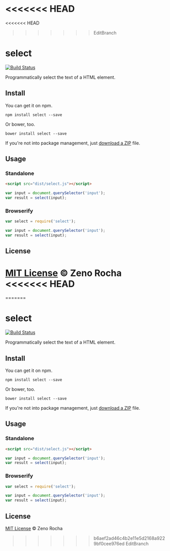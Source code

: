 <<<<<<< HEAD
=======
<<<<<<< HEAD
>>>>>>> EditBranch
# select

[![Build Status](http://img.shields.io/travis/zenorocha/select/master.svg?style=flat)](https://travis-ci.org/zenorocha/select)

Programmatically select the text of a HTML element.

## Install

You can get it on npm.

```
npm install select --save
```

Or bower, too.

```
bower install select --save
```

If you're not into package management, just [download a ZIP](https://github.com/zenorocha/select/archive/master.zip) file.

## Usage

### Standalone

```html
<script src="dist/select.js"></script>
```

```js
var input = document.querySelector('input');
var result = select(input);
```

### Browserify

```js
var select = require('select');
```

```js
var input = document.querySelector('input');
var result = select(input);
```

## License

[MIT License](http://zenorocha.mit-license.org/) © Zeno Rocha
<<<<<<< HEAD
=======
=======
# select

[![Build Status](http://img.shields.io/travis/zenorocha/select/master.svg?style=flat)](https://travis-ci.org/zenorocha/select)

Programmatically select the text of a HTML element.

## Install

You can get it on npm.

```
npm install select --save
```

Or bower, too.

```
bower install select --save
```

If you're not into package management, just [download a ZIP](https://github.com/zenorocha/select/archive/master.zip) file.

## Usage

### Standalone

```html
<script src="dist/select.js"></script>
```

```js
var input = document.querySelector('input');
var result = select(input);
```

### Browserify

```js
var select = require('select');
```

```js
var input = document.querySelector('input');
var result = select(input);
```

## License

[MIT License](http://zenorocha.mit-license.org/) © Zeno Rocha
>>>>>>> b6aef2ad46c4b2e11e5d2168a9229bf0cee976ed
>>>>>>> EditBranch
